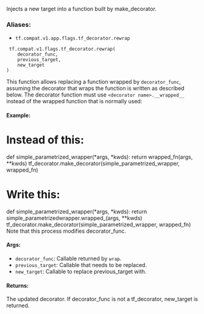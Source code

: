 Injects a new target into a function built by make_decorator.
### Aliases:
- `tf.compat.v1.app.flags.tf_decorator.rewrap`

```
 tf.compat.v1.flags.tf_decorator.rewrap(
    decorator_func,
    previous_target,
    new_target
)
```
This function allows replacing a function wrapped by `decorator_func`, assuming the decorator that wraps the function is written as described below.
The decorator function must use `<decorator name>.__wrapped__` instead of the wrapped function that is normally used:
#### Example:
# Instead of this:
def simple_parametrized_wrapper(*args, *kwds): return wrapped_fn(args, **kwds)
tf_decorator.make_decorator(simple_parametrized_wrapper, wrapped_fn)
# Write this:
def simple_parametrized_wrapper(*args, *kwds): return simple_parametrizedwrapper.wrapped_(args, **kwds)
tf_decorator.make_decorator(simple_parametrized_wrapper, wrapped_fn)
Note that this process modifies decorator_func.
#### Args:
- `decorator_func`: Callable returned by `wrap`.
- `previous_target`: Callable that needs to be replaced.
- `new_target`: Callable to replace previous_target with.
#### Returns:
The updated decorator. If decorator_func is not a tf_decorator, new_target is returned.
